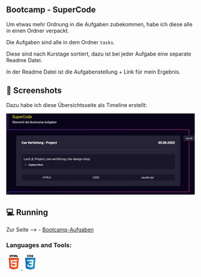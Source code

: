 ## Bootcamp - SuperCode

Um etwas mehr Ordnung in die Aufgaben zubekommen, habe ich diese alle in einen Ordner verpackt.

Die Aufgaben sind alle in dem Ordner `tasks`.

Diese sind nach Kurstage sortiert, dazu ist bei jeder Aufgabe eine separate Readme Datei.

In der Readme Datei ist die Aufgabenstellung + Link für mein Ergebnis.

## 📸 Screenshots

Dazu habe ich diese Übersichtsseite als Timeline erstellt:

![App Screenshot](assets/img/screen.png)

## 💻 Running

Zur Seite —> - [Bootcamp-Aufgaben](https://mukkez.github.io/Bootcamp/)

<p align="left">
</p>

<h3 align="left">Languages and Tools:</h3>
<p align="left"> <a href="https://www.w3schools.com/html/" target="_blank" rel="noreferrer"> <img src="https://raw.githubusercontent.com/devicons/devicon/master/icons/html5/html5-original-wordmark.svg" alt="html5" width="40" height="40"/> </a>
<a href="https://www.w3schools.com/css/" target="_blank" rel="noreferrer"> <img src="https://raw.githubusercontent.com/devicons/devicon/master/icons/css3/css3-original-wordmark.svg" alt="css3" width="40" height="40"/> </a></p>
